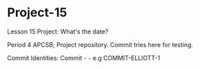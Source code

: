 # Project-15
Lesson 15 Project: What's the date?

Period 4 APCSB; Project repository. Commit tries here for testing.

Commit Identities: Commit - <your name> - <commit number> 
e.g COMMIT-ELLIOTT-1
